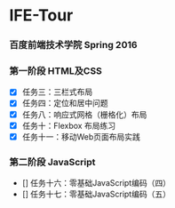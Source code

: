 # IFE-Tour
### 百度前端技术学院 Spring 2016

### 第一阶段 HTML及CSS

- [X] 任务三：三栏式布局
- [X] 任务四：定位和居中问题
- [X] 任务八：响应式网格（栅格化）布局
- [X] 任务十：Flexbox 布局练习
- [X] 任务十一：移动Web页面布局实践

### 第二阶段 JavaScript

- [] 任务十六：零基础JavaScript编码（四）
- [] 任务十七：零基础JavaScript编码（五）

